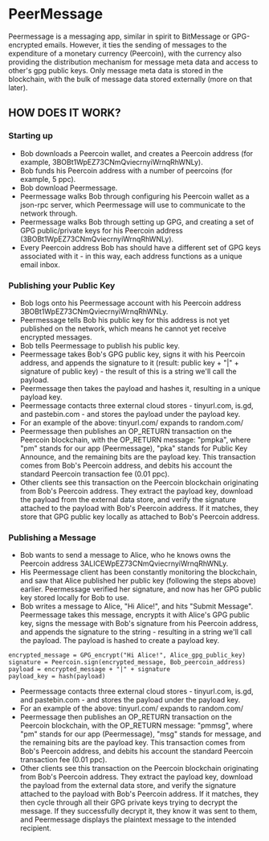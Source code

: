 PeerMessage
===
Peermessage is a messaging app, similar in spirit to BitMessage or GPG-encrypted emails. However, it ties the sending of messages to the expenditure of a monetary currency (Peercoin), with the currency also providing the distribution mechanism for message meta data and access to other's gpg public keys. Only message meta data is stored in the blockchain, with the bulk of message data stored externally (more on that later).

## HOW DOES IT WORK?

### Starting up
 - Bob downloads a Peercoin wallet, and creates a Peercoin address (for example, 3BOBt1WpEZ73CNmQviecrnyiWrnqRhWNLy).
 - Bob funds his Peercoin address with a number of peercoins (for example, 5 ppc).
 - Bob download Peermessage.
 - Peermessage walks Bob through configuring his Peercoin wallet as a json-rpc server, which Peermessage will use to communicate to the network through.
 - Peermessage walks Bob through setting up GPG, and creating a set of GPG public/private keys for his Peercoin address (3BOBt1WpEZ73CNmQviecrnyiWrnqRhWNLy).
 - Every Peercoin address Bob has should have a different set of GPG keys associated with it - in this way, each address functions as a unique email inbox.

### Publishing your Public Key
 - Bob logs onto his Peermessage account with his Peercoin address 3BOBt1WpEZ73CNmQviecrnyiWrnqRhWNLy.
 - Peermessage tells Bob his public key for this address is not yet published on the network, which means he cannot yet receive encrypted messages.
 - Bob tells Peermessage to publish his public key.
 - Peermessage takes Bob's GPG public key, signs it with his Peercoin address, and appends the signature to it (result: public key + "|" + signature of public key) - the result of this is a string we'll call the payload.
 - Peermessage then takes the payload and hashes it, resulting in a unique payload key.
 - Peermessage contacts three external cloud stores - tinyurl.com, is.gd, and pastebin.com - and stores the payload under the payload key.
 - For an example of the above: tinyurl.com/<payload key> expands to random.com/<payload>
 - Peermessage then publishes an OP_RETURN transaction on the Peercoin blockchain, with the OP_RETURN message: "pmpka<payload key>", where "pm" stands for our app (Peermessage), "pka" stands for Public Key Announce, and the remaining bits are the payload key. This transaction comes from Bob's Peercoin address, and debits his account the standard Peercoin transaction fee (0.01 ppc).
 - Other clients see this transaction on the Peercoin blockchain originating from Bob's Peercoin address. They extract the payload key, download the payload from the external data store, and verify the signature attached to the payload with Bob's Peercoin address. If it matches, they store that GPG public key locally as attached to Bob's Peercoin address.

### Publishing a Message
 - Bob wants to send a message to Alice, who he knows owns the Peercoin address 3ALICEWpEZ73CNmQviecrnyiWrnqRhWNLy.
 - His Peermessage client has been constantly monitoring the blockchain, and saw that Alice published her public key (following the steps above) earlier. Peermessage verified her signature, and now has her GPG public key stored locally for Bob to use.
 - Bob writes a message to Alice, "Hi Alice!", and hits "Submit Message". Peermessage takes this message, encrypts it with Alice's GPG public key, signs the message with Bob's signature from his Peercoin address, and appends the signature to the string - resulting in a string we'll call the payload. The payload is hashed to create a payload key.

```
encrypted_message = GPG_encrypt("Hi Alice!", Alice_gpg_public_key)
signature = Peercoin.sign(encrypted_message, Bob_peercoin_address)
payload = encrypted_message + "|" + signature
payload_key = hash(payload)
```

 - Peermessage contacts three external cloud stores - tinyurl.com, is.gd, and pastebin.com - and stores the payload under the payload key.
 - For an example of the above: tinyurl.com/<payload key> expands to random.com/<payload>
 - Peermessage then publishes an OP_RETURN transaction on the Peercoin blockchain, with the OP_RETURN message: "pmmsg<payload key>", where "pm" stands for our app (Peermessage), "msg" stands for message, and the remaining bits are the payload key. This transaction comes from Bob's Peercoin address, and debits his account the standard Peercoin transaction fee (0.01 ppc).
 - Other clients see this transaction on the Peercoin blockchain originating from Bob's Peercoin address. They extract the payload key, download the payload from the external data store, and verify the signature attached to the payload with Bob's Peercoin address. If it matches, they then cycle through all their GPG private keys trying to decrypt the message. If they successfully decrypt it, they know it was sent to them, and Peermessage displays the plaintext message to the intended recipient.
